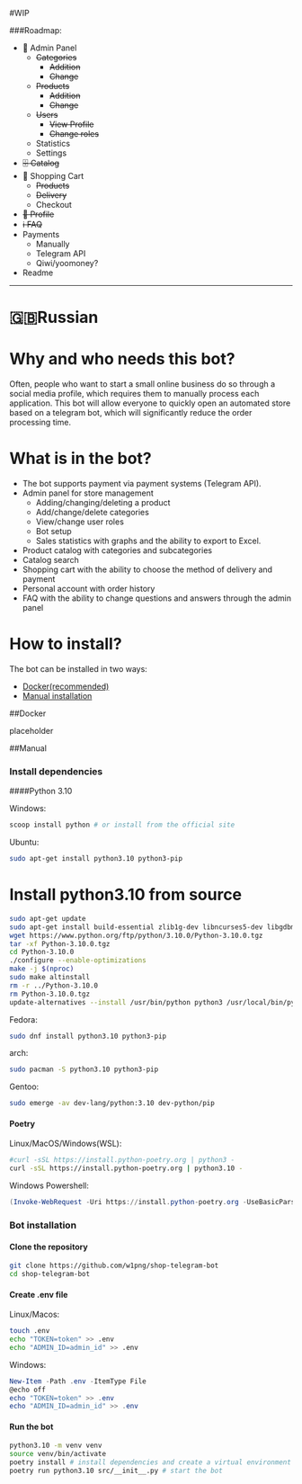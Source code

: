 #WIP

###Roadmap:
- 🔴 Admin Panel
   * ~~Categories~~
     - ~~Addition~~
     - ~~Change~~
   * ~~Products~~
     - ~~Addition~~
     - ~~Change~~
   * ~~Users~~
     - ~~View Profile~~
     - ~~Change roles~~
   * Statistics
   * Settings
- ~~🗄️ Catalog~~
- 🛒 Shopping Cart
   * ~~Products~~
   * ~~Delivery~~
   * Checkout
- ~~📁 Profile~~
- ~~ℹ️ FAQ~~
- Payments
   * Manually
   * Telegram API
   * Qiwi/yoomoney?
- Readme

<hr>

# 🇬🇧Russian
# Why and who needs this bot?

Often, people who want to start a small online business do so through a social media profile, which requires them to manually process each application. This bot will allow everyone to quickly open an automated store based on a telegram bot, which will significantly reduce the order processing time.

# What is in the bot?
- The bot supports payment via payment systems (Telegram API).
- Admin panel for store management
     - Adding/changing/deleting a product
     - Add/change/delete categories
     - View/change user roles
     - Bot setup
     - Sales statistics with graphs and the ability to export to Excel.
- Product catalog with categories and subcategories
- Catalog search
- Shopping cart with the ability to choose the method of delivery and payment
- Personal account with order history
- FAQ with the ability to change questions and answers through the admin panel

# How to install?

The bot can be installed in two ways:
- [Docker(recommended)](#docker)
- [Manual installation](#manual)

##Docker

placeholder

##Manual
### Install dependencies

####Python 3.10

Windows:
```powershell
scoop install python # or install from the official site
```

Ubuntu:
```bash
sudo apt-get install python3.10 python3-pip
```
# Install python3.10 from source

```bash
sudo apt-get update
sudo apt-get install build-essential zlib1g-dev libncurses5-dev libgdbm-dev libnss3-dev libssl-dev libreadline-dev libffi-dev wget
wget https://www.python.org/ftp/python/3.10.0/Python-3.10.0.tgz
tar -xf Python-3.10.0.tgz
cd Python-3.10.0
./configure --enable-optimizations
make -j $(nproc)
sudo make altinstall
rm -r ../Python-3.10.0
rm Python-3.10.0.tgz
update-alternatives --install /usr/bin/python python3 /usr/local/bin/python3.10 10
```

Fedora:
```bash
sudo dnf install python3.10 python3-pip
```

arch:
```bash
sudo pacman -S python3.10 python3-pip
```

Gentoo:
```bash
sudo emerge -av dev-lang/python:3.10 dev-python/pip
```

#### Poetry
Linux/MacOS/Windows(WSL):
```bash
#curl -sSL https://install.python-poetry.org | python3 -
curl -sSL https://install.python-poetry.org | python3.10 -
```

Windows Powershell:
```powershell
(Invoke-WebRequest -Uri https://install.python-poetry.org -UseBasicParsing).Content | py -
```

### Bot installation

#### Clone the repository
```bash
git clone https://github.com/w1png/shop-telegram-bot
cd shop-telegram-bot
```

#### Create .env file
Linux/Macos:
```bash
touch .env
echo "TOKEN=token" >> .env
echo "ADMIN_ID=admin_id" >> .env
```

Windows:
```powershell
New-Item -Path .env -ItemType File
@echo off
echo "TOKEN=token" >> .env
echo "ADMIN_ID=admin_id" >> .env
```

#### Run the bot
```bash
python3.10 -m venv venv
source venv/bin/activate
poetry install # install dependencies and create a virtual environment
poetry run python3.10 src/__init__.py # start the bot
```
